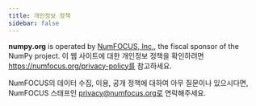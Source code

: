 ```yaml
---
title: 개인정보 정책
sidebar: false
---
```


**numpy.org** is operated by [NumFOCUS, Inc.](https://numfocus.org), the fiscal sponsor of the NumPy project. 이 웹 사이트에 대한 개인정보 정책을 확인하려면 https://numfocus.org/privacy-policy를 참고하세요.

NumFOCUS의 데이터 수집, 이용, 공개 정책에 대하여 아무 질문이나 있으시다면, NumFOCUS 스태프인 privacy@numfocus.org로 연락해주세요.
